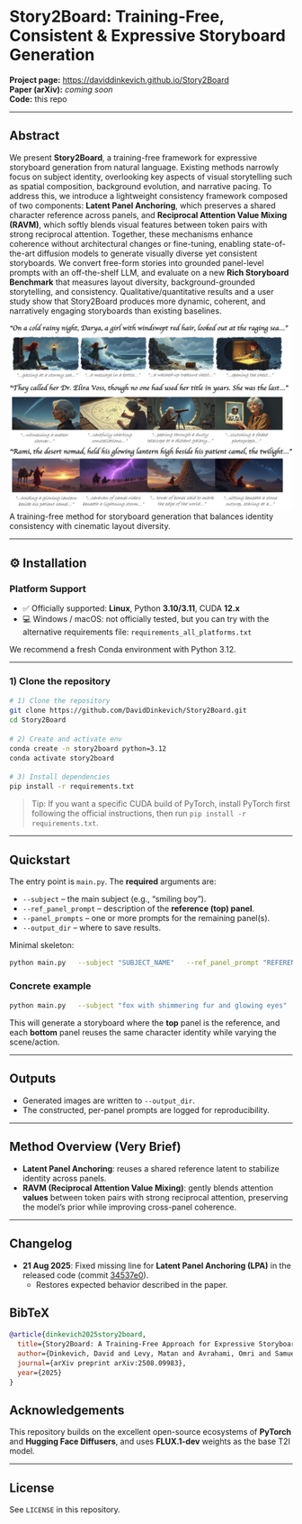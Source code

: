 # Story2Board: Training-Free, Consistent & Expressive Storyboard Generation

**Project page:** https://daviddinkevich.github.io/Story2Board  
**Paper (arXiv):** _coming soon_  
**Code:** this repo

---

## Abstract

We present **Story2Board**, a training-free framework for expressive storyboard generation from natural language. Existing methods narrowly focus on subject identity, overlooking key aspects of visual storytelling such as spatial composition, background evolution, and narrative pacing. To address this, we introduce a lightweight consistency framework composed of two components: **Latent Panel Anchoring**, which preserves a shared character reference across panels, and **Reciprocal Attention Value Mixing (RAVM)**, which softly blends visual features between token pairs with strong reciprocal attention. Together, these mechanisms enhance coherence without architectural changes or fine-tuning, enabling state-of-the-art diffusion models to generate visually diverse yet consistent storyboards. We convert free-form stories into grounded panel-level prompts with an off-the-shelf LLM, and evaluate on a new **Rich Storyboard Benchmark** that measures layout diversity, background-grounded storytelling, and consistency. Qualitative/quantitative results and a user study show that Story2Board produces more dynamic, coherent, and narratively engaging storyboards than existing baselines.

<p>
    <img src="docs/teaser.webp" width="800px"/>  
    <br/>
    A training-free method for storyboard generation that balances identity consistency with cinematic layout diversity.
</p>

---

## ⚙️ Installation

### Platform Support
- ✅ Officially supported: **Linux**, Python **3.10/3.11**, CUDA **12.x**
- 💻 Windows / macOS: not officially tested, but you can try with the alternative requirements file: `requirements_all_platforms.txt`

We recommend a fresh Conda environment with Python 3.12.

---

### 1) Clone the repository

```bash
# 1) Clone the repository
git clone https://github.com/DavidDinkevich/Story2Board.git
cd Story2Board

# 2) Create and activate env
conda create -n story2board python=3.12
conda activate story2board

# 3) Install dependencies
pip install -r requirements.txt
```

> Tip: If you want a specific CUDA build of PyTorch, install PyTorch first following the official instructions, then run `pip install -r requirements.txt`.

---

## Quickstart

The entry point is `main.py`. The **required** arguments are:

- `--subject` – the main subject (e.g., “smiling boy”).
- `--ref_panel_prompt` – description of the **reference (top) panel**.
- `--panel_prompts` – one or more prompts for the remaining panel(s).
- `--output_dir` – where to save results.

Minimal skeleton:

```bash
python main.py   --subject "SUBJECT_NAME"   --ref_panel_prompt "REFERENCE_PANEL_TEXT"   --panel_prompts "PANEL_1_TEXT" "PANEL_2_TEXT" ...   --output_dir path/to/out
```

### Concrete example

```bash
python main.py   --subject "fox with shimmering fur and glowing eyes"   --ref_panel_prompt "stepping onto a mossy stone path under twilight trees"   --panel_prompts     "bounding across a fallen tree over a mist-covered ravine glowing faintly with constellations"     "perched atop a broken archway of ancient stone, vines and silver moss hanging down, the twilight sky glowing behind him"     "watching a meteor shower from the edge of a luminous lake that reflects the stars perfectly"   --output_dir outputs
```

This will generate a storyboard where the **top** panel is the reference, and each **bottom** panel reuses the same character identity while varying the scene/action.

---

## Outputs

- Generated images are written to `--output_dir`.  
- The constructed, per-panel prompts are logged for reproducibility.

---

## Method Overview (Very Brief)

- **Latent Panel Anchoring**: reuses a shared reference latent to stabilize identity across panels.  
- **RAVM (Reciprocal Attention Value Mixing)**: gently blends attention **values** between token pairs with strong reciprocal attention, preserving the model’s prior while improving cross-panel coherence.

---

## Changelog

- **21 Aug 2025**: Fixed missing line for **Latent Panel Anchoring (LPA)** in the released code (commit [34537e0](https://github.com/DavidDinkevich/Story2Board/commit/34537e02eac4e108fe1f8dae16e901d681af8887)).  
  - Restores expected behavior described in the paper.  

## BibTeX

```bibtex
@article{dinkevich2025story2board,
  title={Story2Board: A Training-Free Approach for Expressive Storyboard Generation},
  author={Dinkevich, David and Levy, Matan and Avrahami, Omri and Samuel, Dvir and Lischinski, Dani},
  journal={arXiv preprint arXiv:2508.09983},
  year={2025}
}
```

## Acknowledgements

This repository builds on the excellent open-source ecosystems of **PyTorch** and **Hugging Face Diffusers**, and uses **FLUX.1-dev** weights as the base T2I model.

---

## License

See `LICENSE` in this repository.
